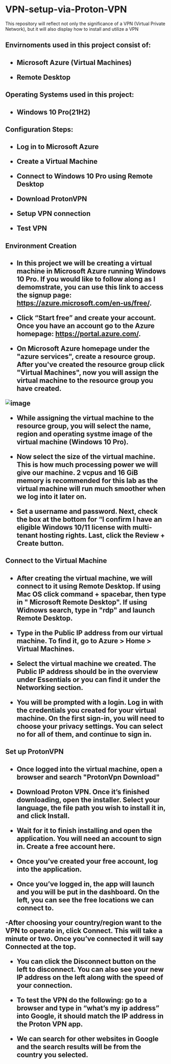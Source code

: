 # VPN-setup-via-Proton-VPN
This repository will reflect not only the significance of a VPN (Virtual Private Network), but it will also display how to install and utilize a VPN


<h2> Envirnoments used in this project consist of: <h2>

- Microsoft Azure (Virtual Machines)

- Remote Desktop
  
  
<h2> Operating Systems used in this project: <h2>
    
- Windows 10 Pro(21H2)

  
<h2> Configuration Steps: <h2>
    
- Log in to Microsoft Azure
    
- Create a Virtual Machine 
    
- Connect to Windows 10 Pro using Remote Desktop
    
- Download ProtonVPN
    
- Setup VPN connection
    
- Test VPN

  
<h2> Environment Creation <h2>
  
- In this project we will be creating a virtual machine in Microsoft Azure running Windows 10 Pro. If you would like to follow along as I demomstrate, you can use this link to access the signup page: https://azure.microsoft.com/en-us/free/. 
  
- Click “Start free” and create your account. Once you have an account go to the Azure homepage: https://portal.azure.com/.
  
- On Microsoft Azure homepage under the "azure services", create a resource group. After you've created the resource group click "Virtual Machines", now you will assign the virtual machine to the resource group you have created. 
  
![image](https://github.com/jaleel19/VPN-setup-via-Protov-VPN/assets/131309894/1c1363c3-215b-4b6b-bb95-869e7ec882b9)
  
  
- While assigning the virtual machine to the resource group, you will select the name, region and operating systme image of the virtual machine (Windows 10 Pro). 
  
- Now select the size of the virtual machine. This is how much processing power we will give our machine. 2 vcpus and 16 GiB memory is recommended for this lab as the virtual machine will run much smoother when we log into it later on. 
  
- Set a username and password. Next, check the box at the bottom for “I confirm I have an eligible Windows 10/11 license with multi-tenant hosting rights. Last, click the Review + Create button.  
  
  
<h2> Connect to the Virtual Machine <h2> 
  
- After creating the virtual machine, we will connect to it using Remote Desktop. If using Mac OS click command + spacebar, then type in " Microsoft Remote Desktop". If using Widnows search, type in "rdp" and launch Remote Desktop. 
  
- Type in the Public IP address from our virtual machine. To find it, go to Azure > Home > Virtual Machines. 
  
- Select the virtual machine we created. The Public IP address should be in the overview under Essentials or you can find it under the Networking section.

- You will be prompted with a login. Log in with the credentials you created for your virtual machine. On the first sign-in, you will need to choose your privacy settings. You can select no for all of them, and continue to sign in.
  
<h2> Set up ProtonVPN <h2> 
  
- Once logged into the virtual machine, open a browser and search "ProtonVpn Download"
  
 - Download Proton VPN. Once it’s finished downloading, open the installer. Select your language, the file path you wish to install it in, and click Install. 
  
- Wait for it to finish installing and open the application. You will need an account to sign in. Create a free account here. 
  
- Once you’ve created your free account, log into the application.
  
- Once you’ve logged in, the app will launch and you will be put in the dashboard. On the left, you can see the free locations we can connect to.
  
-After choosing your country/region want to the VPN to operate in, click Connect. This will take a minute or two. Once you’ve connected it will say Connected at the top. 
  
- You can click the Disconnect button on the left to disconnect. You can also see your new IP address on the left along with the speed of your connection.

  
- To test the VPN do the following: go to a browser and type in “what’s my ip address” into Google, it should match the IP address in the Proton VPN app.
  
- We can search for other websites in Google and the search results will be from the country you selected.
